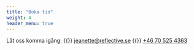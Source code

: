 ```yaml
---
title: "Boka tid"
weight: 4
header_menu: true
---
```


Låt oss komma igång:
{{<icon class="fa fa-envelope">}}&nbsp;[jeanette@reflective.se](mailto:jeanette@reflective.se) 
{{<icon class="fa fa-phone">}}&nbsp;[+46 70 525 4363](tel:+46705254363)

